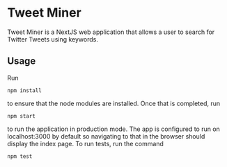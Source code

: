 Tweet Miner
===========
Tweet Miner is a NextJS web application that allows a user to
search for Twitter Tweets using keywords.

Usage
-----
Run
```
npm install
```
to ensure that the node modules are installed. Once that is completed,
run
```
npm start
```
to run the application in production mode. The app is configured
to run on localhost:3000 by default so navigating to that in the browser
should display the index page.
To run tests, run the command
```
npm test
```
